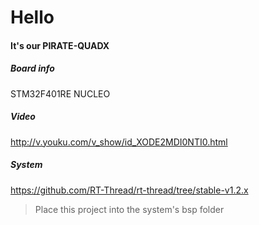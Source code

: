 # Hello

#### It's our PIRATE-QUADX

##### Board info

STM32F401RE NUCLEO

##### Video

http://v.youku.com/v_show/id_XODE2MDI0NTI0.html

##### System

https://github.com/RT-Thread/rt-thread/tree/stable-v1.2.x
> Place this project into the system's bsp folder
